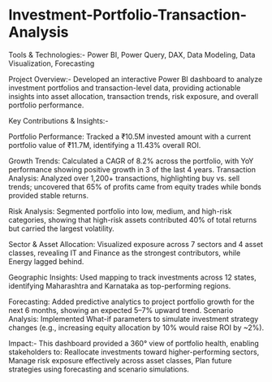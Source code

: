 # Investment-Portfolio-Transaction-Analysis 
Tools & Technologies:- Power BI, Power Query, DAX, Data Modeling, Data Visualization, Forecasting

Project Overview:-
Developed an interactive Power BI dashboard to analyze investment portfolios and transaction-level data, providing actionable insights into asset allocation, transaction trends, risk exposure, and overall portfolio performance.

Key Contributions & Insights:-

Portfolio Performance: Tracked a ₹10.5M invested amount with a current portfolio value of ₹11.7M, identifying a 11.43% overall ROI.

Growth Trends: Calculated a CAGR of 8.2% across the portfolio, with YoY performance showing positive growth in 3 of the last 4 years.
Transaction Analysis: Analyzed over 1,200+ transactions, highlighting buy vs. sell trends; uncovered that 65% of profits came from equity trades while bonds provided stable returns.

Risk Analysis: Segmented portfolio into low, medium, and high-risk categories, showing that high-risk assets contributed 40% of total returns but carried the largest volatility.

Sector & Asset Allocation: Visualized exposure across 7 sectors and 4 asset classes, revealing IT and Finance as the strongest contributors, while Energy lagged behind.

Geographic Insights: Used mapping to track investments across 12 states, identifying Maharashtra and Karnataka as top-performing regions.

Forecasting: Added predictive analytics to project portfolio growth for the next 6 months, showing an expected 5–7% upward trend.
Scenario Analysis: Implemented What-if parameters to simulate investment strategy changes (e.g., increasing equity allocation by 10% would raise ROI by ~2%).

Impact:- This dashboard provided a 360° view of portfolio health, enabling stakeholders to:
Reallocate investments toward higher-performing sectors, Manage risk exposure effectively across asset classes, Plan future strategies using forecasting and scenario simulations.
